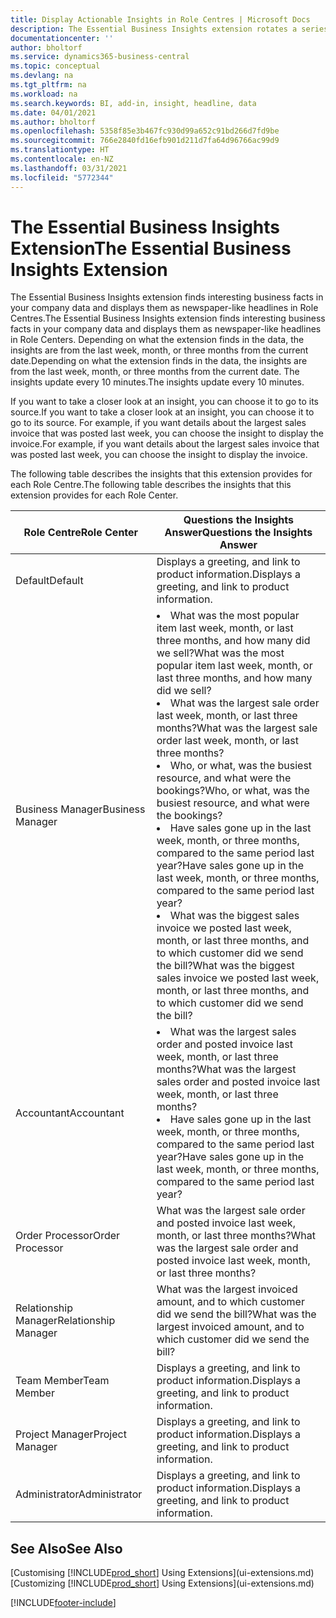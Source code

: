 ```yaml
---
title: Display Actionable Insights in Role Centres | Microsoft Docs
description: The Essential Business Insights extension rotates a series of business insights on Role Centres.
documentationcenter: ''
author: bholtorf
ms.service: dynamics365-business-central
ms.topic: conceptual
ms.devlang: na
ms.tgt_pltfrm: na
ms.workload: na
ms.search.keywords: BI, add-in, insight, headline, data
ms.date: 04/01/2021
ms.author: bholtorf
ms.openlocfilehash: 5358f85e3b467fc930d99a652c91bd266d7fd9be
ms.sourcegitcommit: 766e2840fd16efb901d211d7fa64d96766ac99d9
ms.translationtype: HT
ms.contentlocale: en-NZ
ms.lasthandoff: 03/31/2021
ms.locfileid: "5772344"
---
```

# <a name="the-essential-business-insights-extension"></a><span data-ttu-id="a60a9-103">The Essential Business Insights Extension</span><span class="sxs-lookup"><span data-stu-id="a60a9-103">The Essential Business Insights Extension</span></span>
<span data-ttu-id="a60a9-104">The Essential Business Insights extension finds interesting business facts in your company data and displays them as newspaper-like headlines in Role Centres.</span><span class="sxs-lookup"><span data-stu-id="a60a9-104">The Essential Business Insights extension finds interesting business facts in your company data and displays them as newspaper-like headlines in Role Centers.</span></span> <span data-ttu-id="a60a9-105">Depending on what the extension finds in the data, the insights are from the last week, month, or three months from the current date.</span><span class="sxs-lookup"><span data-stu-id="a60a9-105">Depending on what the extension finds in the data, the insights are from the last week, month, or three months from the current date.</span></span> <span data-ttu-id="a60a9-106">The insights update every 10 minutes.</span><span class="sxs-lookup"><span data-stu-id="a60a9-106">The insights update every 10 minutes.</span></span>  

<span data-ttu-id="a60a9-107">If you want to take a closer look at an insight, you can choose it to go to its source.</span><span class="sxs-lookup"><span data-stu-id="a60a9-107">If you want to take a closer look at an insight, you can choose it to go to its source.</span></span> <span data-ttu-id="a60a9-108">For example, if you want details about the largest sales invoice that was posted last week, you can choose the insight to display the invoice.</span><span class="sxs-lookup"><span data-stu-id="a60a9-108">For example, if you want details about the largest sales invoice that was posted last week, you can choose the insight to display the invoice.</span></span>

<span data-ttu-id="a60a9-109">The following table describes the insights that this extension provides for each Role Centre.</span><span class="sxs-lookup"><span data-stu-id="a60a9-109">The following table describes the insights that this extension provides for each Role Center.</span></span>

|<span data-ttu-id="a60a9-110">Role Centre</span><span class="sxs-lookup"><span data-stu-id="a60a9-110">Role Center</span></span>|<span data-ttu-id="a60a9-111">Questions the Insights Answer</span><span class="sxs-lookup"><span data-stu-id="a60a9-111">Questions the Insights Answer</span></span>|
|----|-----|
|<span data-ttu-id="a60a9-112">Default</span><span class="sxs-lookup"><span data-stu-id="a60a9-112">Default</span></span>|<span data-ttu-id="a60a9-113">Displays a greeting, and link to product information.</span><span class="sxs-lookup"><span data-stu-id="a60a9-113">Displays a greeting, and link to product information.</span></span>|
|<span data-ttu-id="a60a9-114">Business Manager</span><span class="sxs-lookup"><span data-stu-id="a60a9-114">Business Manager</span></span>|<li> <span data-ttu-id="a60a9-115">What was the most popular item last week, month, or last three months, and how many did we sell?</span><span class="sxs-lookup"><span data-stu-id="a60a9-115">What was the most popular item last week, month, or last three months, and how many did we sell?</span></span><br><li> <span data-ttu-id="a60a9-116">What was the largest sale order last week, month, or last three months?</span><span class="sxs-lookup"><span data-stu-id="a60a9-116">What was the largest sale order last week, month, or last three months?</span></span><br><li> <span data-ttu-id="a60a9-117">Who, or what, was the busiest resource, and what were the bookings?</span><span class="sxs-lookup"><span data-stu-id="a60a9-117">Who, or what, was the busiest resource, and what were the bookings?</span></span><br><li> <span data-ttu-id="a60a9-118">Have sales gone up in the last week, month, or three months, compared to the same period last year?</span><span class="sxs-lookup"><span data-stu-id="a60a9-118">Have sales gone up in the last week, month, or three months, compared to the same period last year?</span></span><br><li> <span data-ttu-id="a60a9-119">What was the biggest sales invoice we posted last week, month, or last three months, and to which customer did we send the bill?</span><span class="sxs-lookup"><span data-stu-id="a60a9-119">What was the biggest sales invoice we posted last week, month, or last three months, and to which customer did we send the bill?</span></span></li> |
|<span data-ttu-id="a60a9-120">Accountant</span><span class="sxs-lookup"><span data-stu-id="a60a9-120">Accountant</span></span>|<li> <span data-ttu-id="a60a9-121">What was the largest sales order and posted invoice last week, month, or last three months?</span><span class="sxs-lookup"><span data-stu-id="a60a9-121">What was the largest sales order and posted invoice last week, month, or last three months?</span></span><br><li> <span data-ttu-id="a60a9-122">Have sales gone up in the last week, month, or three months, compared to the same period last year?</span><span class="sxs-lookup"><span data-stu-id="a60a9-122">Have sales gone up in the last week, month, or three months, compared to the same period last year?</span></span> |
|<span data-ttu-id="a60a9-123">Order Processor</span><span class="sxs-lookup"><span data-stu-id="a60a9-123">Order Processor</span></span>| <span data-ttu-id="a60a9-124">What was the largest sale order and posted invoice last week, month, or last three months?</span><span class="sxs-lookup"><span data-stu-id="a60a9-124">What was the largest sale order and posted invoice last week, month, or last three months?</span></span>|
|<span data-ttu-id="a60a9-125">Relationship Manager</span><span class="sxs-lookup"><span data-stu-id="a60a9-125">Relationship Manager</span></span>| <span data-ttu-id="a60a9-126">What was the largest invoiced amount, and to which customer did we send the bill?</span><span class="sxs-lookup"><span data-stu-id="a60a9-126">What was the largest invoiced amount, and to which customer did we send the bill?</span></span>|
|<span data-ttu-id="a60a9-127">Team Member</span><span class="sxs-lookup"><span data-stu-id="a60a9-127">Team Member</span></span>| <span data-ttu-id="a60a9-128">Displays a greeting, and link to product information.</span><span class="sxs-lookup"><span data-stu-id="a60a9-128">Displays a greeting, and link to product information.</span></span>|
|<span data-ttu-id="a60a9-129">Project Manager</span><span class="sxs-lookup"><span data-stu-id="a60a9-129">Project Manager</span></span>| <span data-ttu-id="a60a9-130">Displays a greeting, and link to product information.</span><span class="sxs-lookup"><span data-stu-id="a60a9-130">Displays a greeting, and link to product information.</span></span>|
|<span data-ttu-id="a60a9-131">Administrator</span><span class="sxs-lookup"><span data-stu-id="a60a9-131">Administrator</span></span>| <span data-ttu-id="a60a9-132">Displays a greeting, and link to product information.</span><span class="sxs-lookup"><span data-stu-id="a60a9-132">Displays a greeting, and link to product information.</span></span>|

## <a name="see-also"></a><span data-ttu-id="a60a9-133">See Also</span><span class="sxs-lookup"><span data-stu-id="a60a9-133">See Also</span></span>
<span data-ttu-id="a60a9-134">[Customising [!INCLUDE[prod_short](includes/prod_short.md)] Using Extensions](ui-extensions.md)</span><span class="sxs-lookup"><span data-stu-id="a60a9-134">[Customizing [!INCLUDE[prod_short](includes/prod_short.md)] Using Extensions](ui-extensions.md)</span></span>


[!INCLUDE[footer-include](includes/footer-banner.md)]